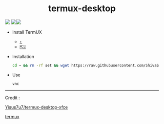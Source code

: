 <h1 align=center>termux-desktop</h1>

![](https://user-images.githubusercontent.com/59221352/153744434-005220cc-156a-4b1d-81bd-6552cefeba64.png)
![](https://user-images.githubusercontent.com/59221352/153744490-dc469618-17ee-4af3-825e-003752dc1270.png)![](https://user-images.githubusercontent.com/59221352/153744504-fad39c20-52cb-49ad-be10-c71e1770f619.png)
+ Install TermUX
   - [‣](https://play.google.com/store/apps/details?id=com.termux)
   - [⇱⍗](https://f-droid.org/en/packages/com.termux/#:~:text=Download%20APK)

+ Installation
   ```bash
   cd ~ && rm -rf set && wget https://raw.githubusercontent.com/ShivaShirsath/termux-desktop/main/set && chmod +x * && bash set
   ```
+ Use 
   ```bash
   vnc
   ```
***

Credit :

[Yisus7u7/termux-desktop-xfce](https://github.com/Yisus7u7/termux-desktop-xfce)

[termux](https://github.com/termux)
